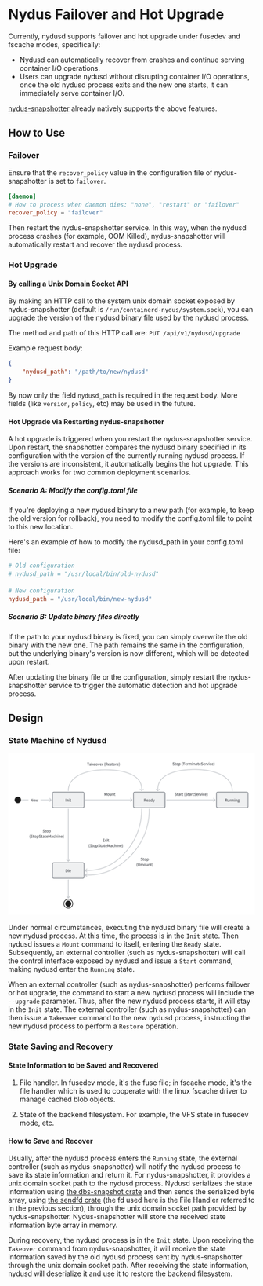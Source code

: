 # Nydus Failover and Hot Upgrade

Currently, nydusd supports failover and hot upgrade under fusedev and fscache modes, specifically:

- Nydusd can automatically recover from crashes and continue serving container I/O operations.
- Users can upgrade nydusd without disrupting container I/O operations, once the old nydusd process exits and the new one starts, it can immediately serve container I/O.

[nydus-snapshotter](https://github.com/containerd/nydus-snapshotter.git) already natively supports the above features.

## How to Use

### Failover

Ensure that the `recover_policy` value in the configuration file of nydus-snapshotter is set to `failover`.

```toml
[daemon]
# How to process when daemon dies: "none", "restart" or "failover"
recover_policy = "failover"
```

Then restart the nydus-snapshotter service. In this way, when the nydusd process crashes (for example, OOM Killed), nydus-snapshotter will automatically restart and recover the nydusd process.

### Hot Upgrade

#### By calling a Unix Domain Socket API

By making an HTTP call to the system unix domain socket exposed by nydus-snapshotter (default is `/run/containerd-nydus/system.sock`), you can upgrade the version of the nydusd binary file used by the nydusd process.

The method and path of this HTTP call are: `PUT /api/v1/nydusd/upgrade`

Example request body:

```json
{
    "nydusd_path": "/path/to/new/nydusd"
}
```

By now only the field `nydusd_path` is required in the request body. More fields (like `version`, `policy`, etc) may be used in the future.

#### Hot Upgrade via Restarting nydus-snapshotter

A hot upgrade is triggered when you restart the nydus-snapshotter service. Upon restart, the snapshotter compares the nydusd binary specified in its configuration with the version of the currently running nydusd process. If the versions are inconsistent, it automatically begins the hot upgrade. This approach works for two common deployment scenarios.

##### Scenario A: Modify the config.toml file

If you're deploying a new nydusd binary to a new path (for example, to keep the old version for rollback), you need to modify the config.toml file to point to this new location.

Here's an example of how to modify the nydusd_path in your config.toml file:

```toml
# Old configuration
# nydusd_path = "/usr/local/bin/old-nydusd"

# New configuration
nydusd_path = "/usr/local/bin/new-nydusd"
```

##### Scenario B: Update binary files directly

If the path to your nydusd binary is fixed, you can simply overwrite the old binary with the new one. The path remains the same in the configuration, but the underlying binary's version is now different, which will be detected upon restart.

After updating the binary file or the configuration, simply restart the nydus-snapshotter service to trigger the automatic detection and hot upgrade process.

## Design

### State Machine of Nydusd

![state machine of nydusd](images/nydusd-sate-machine.png)

Under normal circumstances, executing the nydusd binary file will create a new nydusd process. At this time, the process is in the `Init` state. Then nydusd issues a `Mount` command to itself, entering the `Ready` state. Subsequently, an external controller (such as nydus-snapshotter) will call the control interface exposed by nydusd and issue a `Start` command, making nydusd enter the `Running` state.

When an external controller (such as nydus-snapshotter) performs failover or hot upgrade, the command to start a new nydusd process will include the `--upgrade` parameter. Thus, after the new nydusd process starts, it will stay in the `Init` state. The external controller (such as nydus-snapshotter) can then issue a `Takeover` command to the new nydusd process, instructing the new nydusd process to perform a `Restore` operation.

### State Saving and Recovery

#### State Information to be Saved and Recovered

1. File handler. In fusedev mode, it's the fuse file; in fscache mode, it's the file handler which is used to cooperate with the linux fscache driver to manage cached blob objects.

2. State of the backend filesystem. For example, the VFS state in fusedev mode, etc.

#### How to Save and Recover

Usually, after the nydusd process enters the `Running` state, the external controller (such as nydus-snapshotter) will notify the nydusd process to save its state information and return it. For nydus-snapshotter, it provides a unix domain socket path to the nydusd process. Nydusd serializes the state information using [the dbs-snapshot crate](https://github.com/kata-containers/dbs-snapshot) and then sends the serialized byte array, using [the sendfd crate](https://github.com/standard-ai/sendfd) (the fd used here is the File Handler referred to in the previous section), through the unix domain socket path provided by nydus-snapshotter. Nydus-snapshotter will store the received state information byte array in memory.

During recovery, the nydusd process is in the `Init` state. Upon receiving the `Takeover` command from nydus-snapshotter, it will receive the state information saved by the old nydusd process sent by nydus-snapshotter through the unix domain socket path. After receiving the state information, nydusd will deserialize it and use it to restore the backend filesystem.